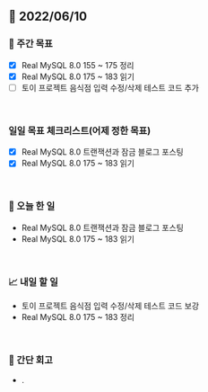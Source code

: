 ## 📅 2022/06/10


### 👏 주간 목표

- [x] Real MySQL 8.0 155 ~ 175 정리
- [x] Real MySQL 8.0 175 ~ 183 읽기
- [ ] 토이 프로젝트 음식점 입력 수정/삭제 테스트 코드 추가

<br/>

### 일일 목표 체크리스트(어제 정한 목표)

- [x] Real MySQL 8.0 트랜잭션과 잠금 블로그 포스팅
- [x] Real MySQL 8.0 175 ~ 183 읽기

<br/>

### 💯 오늘 한 일

- Real MySQL 8.0 트랜잭션과 잠금 블로그 포스팅
- Real MySQL 8.0 175 ~ 183 읽기

<br/>

### 📈 내일 할 일

- 토이 프로젝트 음식점 입력 수정/삭제 테스트 코드 보강
- Real MySQL 8.0 175 ~ 183 정리

<br/>

### 🤔 간단 회고

- .




 




 








